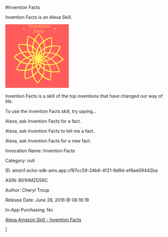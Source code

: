 #Invention Facts

 
Invention Facts is an Alexa Skill. 
 
![Invention Facts](img/invention200.png)
 
Invention Facts is a skill of the top inventions that have changed our way of life.
 

To use the Invention Facts skill, try saying...

Alexa, ask Invention Facts for a fact.

Alexa, ask Invention Facts to tell me a fact.

Alexa, ask Invention Facts for a new fact.



Invocation Name: Invention Facts

Category: null

ID: amzn1.echo-sdk-ams.app.cf87cc59-24b6-4f21-9d9d-ef8ae09442ba

ASIN: B01HMZG5RC

Author: Cheryl Troup

Release Date: June 28, 2016 @ 06:16:19

In-App Purchasing: No

[Alexa Amazon Skill - Invention Facts](http://alexa.amazon.com/spa/index.html#skills/amzn1.echo-sdk-ams.app.cf87cc59-24b6-4f21-9d9d-ef8ae09442b)





]
